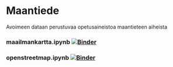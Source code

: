 # Maantiede
Avoimeen dataan perustuvaa opetusaineistoa maantieteen aiheista

### maailmankartta.ipynb [![Binder](https://mybinder.org/badge.svg)](https://mybinder.org/v2/gh/opendata-education/Maantiede/first-exercise?filepath=harjoitukset%2Fmaailmankartta.ipynb)

### openstreetmap.ipynb [![Binder](https://mybinder.org/badge.svg)](https://mybinder.org/v2/gh/opendata-education/Maantiede/first-exercise?filepath=harjoitukset%2Fopenstreetmap.ipynb)